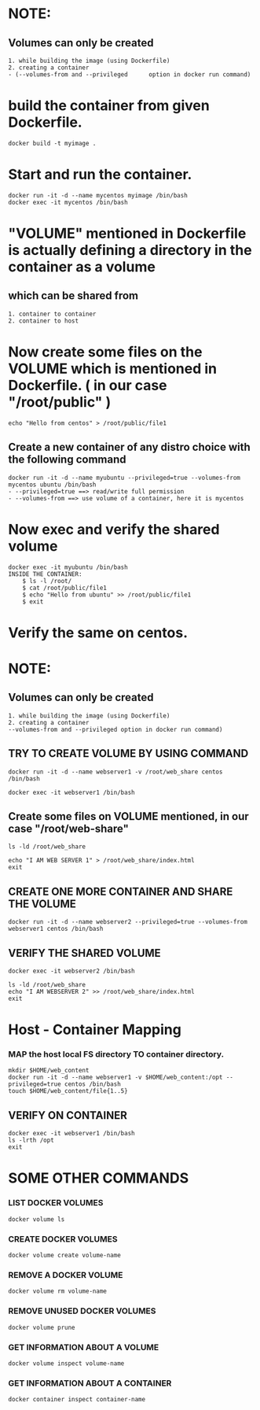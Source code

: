# NOTE:
## Volumes can only be created
	1. while building the image (using Dockerfile)
	2. creating a container 
	- (--volumes-from and --privileged      option in docker run command)

# build the container from given Dockerfile.
	docker build -t myimage .

# Start and run the container.
	docker run -it -d --name mycentos myimage /bin/bash
	docker exec -it mycentos /bin/bash

# "VOLUME" mentioned in Dockerfile is actually defining a directory in the container as a volume 
## which can be shared from
	1. container to container
	2. container to host

# Now create some files on the VOLUME which is mentioned in Dockerfile. ( in our case "/root/public" )
	echo "Hello from centos" > /root/public/file1

## Create a new container of any distro choice with the following command
	docker run -it -d --name myubuntu --privileged=true --volumes-from mycentos ubuntu /bin/bash
	- --privileged=true ==> read/write full permission
	- --volumes-from ==> use volume of a container, here it is mycentos

# Now exec and verify the shared volume
	docker exec -it myubuntu /bin/bash
	INSIDE THE CONTAINER: 
		$ ls -l /root/
		$ cat /root/public/file1
		$ echo "Hello from ubuntu" >> /root/public/file1
		$ exit

# Verify the same on centos.

# NOTE:
## Volumes can only be created
	1. while building the image (using Dockerfile)
	2. creating a container 
	--volumes-from and --privileged option in docker run command)

## TRY TO CREATE VOLUME BY USING COMMAND
	docker run -it -d --name webserver1 -v /root/web_share centos /bin/bash

	docker exec -it webserver1 /bin/bash

## Create some files on VOLUME mentioned, in our case "/root/web-share"
	ls -ld /root/web_share

	echo "I AM WEB SERVER 1" > /root/web_share/index.html
	exit

## CREATE ONE MORE CONTAINER AND SHARE THE VOLUME
	docker run -it -d --name webserver2 --privileged=true --volumes-from webserver1 centos /bin/bash

## VERIFY THE SHARED VOLUME	
	docker exec -it webserver2 /bin/bash

	ls -ld /root/web_share
	echo "I AM WEBSERVER 2" >> /root/web_share/index.html
	exit

# Host - Container Mapping
### MAP the host local FS directory TO container directory.

	mkdir $HOME/web_content
	docker run -it -d --name webserver1 -v $HOME/web_content:/opt --privileged=true centos /bin/bash
	touch $HOME/web_content/file{1..5}

## VERIFY ON CONTAINER
	docker exec -it webserver1 /bin/bash
	ls -lrth /opt  
	exit

# SOME OTHER COMMANDS

### LIST DOCKER VOLUMES
	docker volume ls

### CREATE DOCKER VOLUMES
	docker volume create volume-name

### REMOVE A DOCKER VOLUME
	docker volume rm volume-name

### REMOVE UNUSED DOCKER VOLUMES
	docker volume prune

### GET INFORMATION ABOUT A VOLUME
	docker volume inspect volume-name

### GET INFORMATION ABOUT A CONTAINER
	docker container inspect container-name

